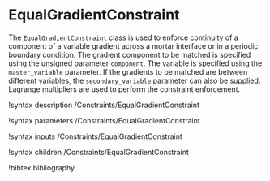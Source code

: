 # EqualGradientConstraint

The `EqualGradientConstraint` class is used to enforce continuity of a component
of a variable gradient across a mortar interface or in a periodic boundary
condition. The gradient component to be matched is specified using the unsigned
parameter `component`. The variable is specified using the `master_variable`
parameter. If the gradients to be matched are between different variables, the
`secondary_variable` parameter can also be supplied. Lagrange multipliers are used
to perform the constraint enforcement.

!syntax description /Constraints/EqualGradientConstraint

!syntax parameters /Constraints/EqualGradientConstraint

!syntax inputs /Constraints/EqualGradientConstraint

!syntax children /Constraints/EqualGradientConstraint

!bibtex bibliography
